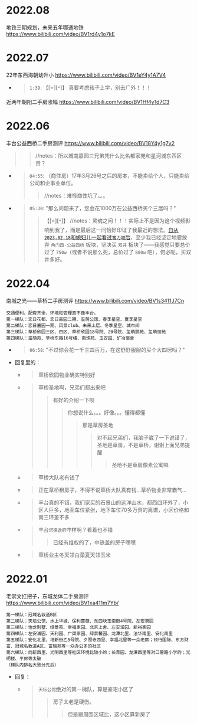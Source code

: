 
# 2022.08

地铁三期规划，未来五年哪通地铁 https://www.bilibili.com/video/BV1rd4y1o7kE

# 2022.07

22年东西海朝幼升小 https://www.bilibili.com/video/BV1eY4y1A7V4
- > `1:39`: 【[:star:][`*`]】 真要考虑孩子上学，别去广外！！！

近两年朝阳二手房涨幅 https://www.bilibili.com/video/BV1Hf4y1d7C3

# 2022.06

丰台公益西桥二手房测评 https://www.bilibili.com/video/BV18Y4y1g7v2
>> //notes：所以城南嘉园三兄弟凭什么比名都家苑和星河城东西区贵？
- > `04:55`: （商住房）17年3月26号之后的房本，不能卖给个人，只能卖给公司和企事业单位。
  >> //notes：难怪商住坑了。。。
- > `05:30`: "那么问题来了，您会花1000万在公益西桥买个三居吗？"
  >> 【[:star:][`*`]】 //notes：灵魂之问！！！实际上不是因为这个视频影响到我了，而是最后这一问恰好印证了我最近的想法。[自从`2023.02.18`和媳妇儿一起看过`富力城`后](https://github.com/BIAOXYZ/variousCodes/blob/master/_CodeTopics/LeetCode_contest/biweekly/biweekly2023/98-absent-6-bj/README.md)，至少我已经坚定地要放弃 `角门西-公益西桥` 板块，坚决买 `双井` 板块了——我感觉只要总价过了 `750w`（或者不说那么死，总价过了 `800w` 吧），何必呢，买双井多好。

# 2022.04

南城之光——草桥二手房测评 https://www.bilibili.com/video/BV1s3411J7Cn
```console
交通便利，配套齐全，环境和管理真不像丰台。
第一梯队：恋日花都、恋日嘉园二期、玺萌公馆、春季星空、夏季星空
第二梯队：恋日嘉园一期、风景club、未来上层、冬季星空、城市间
第三梯队：草桥欣园三区、四区、草桥欣园18号院、20号院、玺萌鹏苑、玺萌丽苑
第四梯队：玺萌苑、草桥东路16号楼、南珠苑、玉安园、矿冶宿舍
```
- > `06:58`: "不过你会花一千三四百万，在这舒舒服服的买个大四居吗？"
- 回复里的：
  * > 草桥欣园物业确实特别好
  * > 草桥圣地啊，兄弟们都出来吧
    >> 有好的介绍一下呗
    >>> 你想说什么。。。好像。。。懂得都懂
    >>>> 那是草房圣地
    >>>>> 对不起兄弟们，我脑子崴了一下说错了，圣地是草房，不是草桥，谢谢上面兄弟提醒
    >>>>>> 圣地不是草房像素公寓嘛
  * > 草桥大队老有钱了
  * > 正在草桥租房子，不得不说草桥大队真有钱…草桥物业非常霸气…
  * > 丰台真的不错，我们家买的石景山的远洋山水，都西四环外了，小区人巨多，地面车位紧张，地下车位70多万贵的离谱，小区价格和南三环差不多
  * > 丰台`诺德逸府`咋样啊？看着也不错
    >> 已经有维权的了，中铁盖的房子嘿嘿
  * > 草桥业主冬天领白菜夏天领玉米

# 2022.01

老崇文扛把子，东城龙体二手房测评 https://www.bilibili.com/video/BV1xa411m7Yb/
```console
第一梯队：冠城名敦道B区
第二梯队：天坛公馆、水上华城、保利蔷薇、东四块玉南街4号院、左安漪园
第三梯队：怡龙别墅、绿景苑、幸福家园、北京上舍、左安溪园、新裕家园
第四梯队：左安浦园、天利园、广渠家园、绿景馨园、龙潭北里、法华南里、安化南里
第五梯队：安化北里、培新街乙5号院、夕照寺西里、幸福北里等一众老房；领行国际、东方财富、冠城名敦道A区、富瑞苑等一众办公多的社区
第六梯队：向新西里、光明西里等社区环境比较小的；长青园、龙潭西里等对口管路小学的；光明楼、平房等太破
（梯队内排名大致分先后）
```
- 回复：
  * > `天坛公馆`绝对的第一梯队，算是豪宅小区了
    >> 房子太老是硬伤。
    >>> 但是跟周围区域比，这小区算新房了
